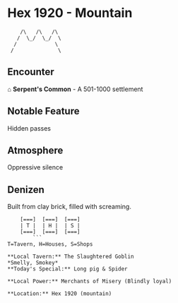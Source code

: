# Hex 1920 - Mountain
```
    /\   /\   /\
   /  \_/  \_/  \
  /            \
 /              \
```

## Encounter

⌂ **Serpent's Common** - A 501-1000 settlement

## Notable Feature

Hidden passes

## Atmosphere

Oppressive silence

## Denizen

Built from clay brick, filled with screaming.

```
    [===]  [===]  [===]
    | T |  | H |  | S |
    [===]  [===]  [===]
        ```
T=Tavern, H=Houses, S=Shops

**Local Tavern:** The Slaughtered Goblin
*Smelly, Smokey*
**Today's Special:** Long pig & Spider

**Local Power:** Merchants of Misery (Blindly loyal)

**Location:** Hex 1920 (mountain)
